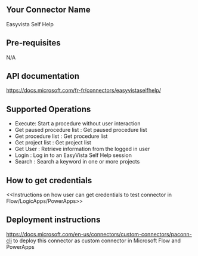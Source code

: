 ﻿
## Your Connector Name
Easyvista Self Help


## Pre-requisites
N/A


## API documentation
https://docs.microsoft.com/fr-fr/connectors/easyvistaselfhelp/


## Supported Operations
* Execute: Start a procedure without user interaction
* Get paused procedure list : Get paused procedure list
* Get procedure list	: Get procedure list
* Get project list	: Get project list
* Get User	: Retrieve information from the logged in user
* Login	: Log in to an EasyVista Self Help session
* Search	: Search a keyword in one or more projects


## How to get credentials
<<Instructions on how user can get credentials to test connector in Flow/LogicApps/PowerApps>> 


## Deployment instructions
https://docs.microsoft.com/en-us/connectors/custom-connectors/paconn-cli to deploy this connector as custom connector in Microsoft Flow and PowerApps

